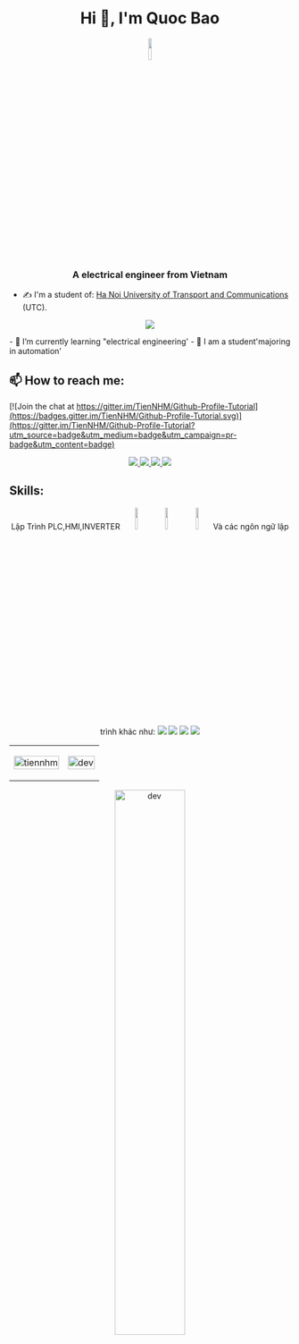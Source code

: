 <h1 align="center">Hi 👋, I'm Quoc Bao</h1>
<p align="center"><img src="https://upload.wikimedia.org/wikipedia/commons/thumb/2/21/Flag_of_Vietnam.svg/800px-Flag_of_Vietnam.svg.png" width="10%"/></p>
<h3 align="center">A electrical engineer from Vietnam </h3>

- ✍ I'm a student of: [Ha Noi University of Transport and Communications](https://www.utc.edu.vn/) (UTC).
<p align="center">
  <img src="https://daotaolienthong.com/wp-content/uploads/2015/09/main-logo.png" target="_blank" />
  </p>
- 🌱 I’m currently learning "electrical engineering'
- 🌱 I am a student'majoring in automation'

## 📫 How to reach me:

[![Join the chat at https://gitter.im/TienNHM/Github-Profile-Tutorial](https://badges.gitter.im/TienNHM/Github-Profile-Tutorial.svg)](https://gitter.im/TienNHM/Github-Profile-Tutorial?utm_source=badge&utm_medium=badge&utm_campaign=pr-badge&utm_content=badge)

<p align="center">
  
  <a href="https://www.facebook.com/profile.php?id=100012916007707">
    <img src="https://img.icons8.com/fluent/48/000000/facebook-new.png" target="_blank" />
  </a> 
  <a href="https://github.com/QB21Tran" alt="Github">
    <img src="https://img.icons8.com/fluent/48/000000/github.png"/>
  </a> 
  <a href="https://www.youtube.com/channel/UC4-zf8LjksClgBQ_syh5yUw" target="_blank" >
    <img src="https://img.icons8.com/fluent/48/000000/youtube-play.png"/>
  </a>
  <a href="https://mail.google.com/mail/u/0">
    <img src="https://img.icons8.com/fluent/48/000000/mailing.png"/>
  </a>
</p>

## Skills:
<p align="center">
   Lập Trình PLC,HMI,INVERTER
  <img src="https://upload.wikimedia.org/wikipedia/commons/1/10/Mitsubishi_Electric_logo.svg"width="10%"/>
  <img src="https://upload.wikimedia.org/wikipedia/commons/3/3c/Siemens_AG_logo.svg"width="10%"/>
  <img src="https://upload.wikimedia.org/wikipedia/commons/a/a2/OmronLogo.jpg"width="10%"/>
    Và các ngôn ngữ lập trình khác như:
  <img src="https://img.icons8.com/color/48/000000/mysql-logo.png"/>
  <img src="https://img.icons8.com/fluent/48/000000/matlab.png"/>
  <img src="https://img.icons8.com/color/48/000000/visual-studio-code-2019.png"/>
  <img src="https://img.icons8.com/color/48/000000/visual-studio-2019.png"/>
</p>

<table style="width:100%;">
  <tr>
    <td>
      <img src="https://github-readme-stats.vercel.app/api?username=tiennhm&bg_color=FFFFFF00&text_color=179fa3&show_icons=true&count_private=true&include_all_commits=true&custom_title=Hoạt%20động%20trên%20Github" alt="tiennhm" width="100%"/>
    </td>
    <td>
      <p align="center"> 
        <img src="https://cdn.dribbble.com/users/1059583/screenshots/4171367/coding-freak.gif" alt="dev" width="100%"/>
      </p>
    </td>
  </tr>
</table>
<p align="center">
<img src="https://img5.thuthuatphanmem.vn/uploads/2021/12/18/anh-dong-gif-dong-chu-thank-for-watching_104422281.gif" alt="dev" width="50%"/>
</p>
